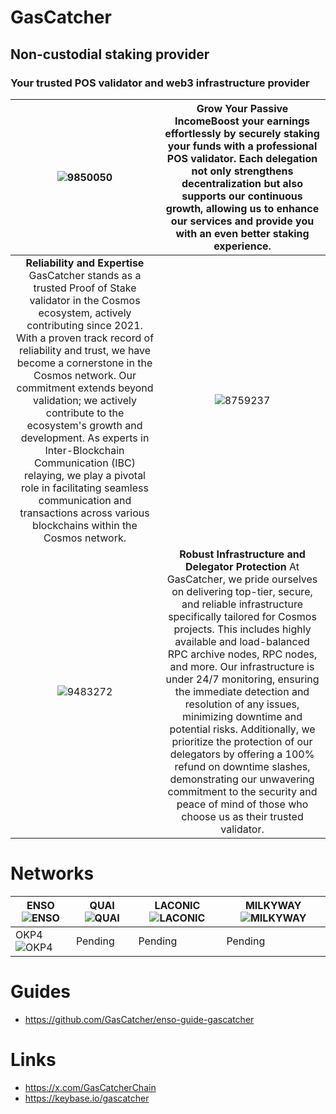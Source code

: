 # GasCatcher
## Non-custodial staking provider
### Your trusted POS validator and web3 infrastructure provider

| ![9850050](https://github.com/user-attachments/assets/2fed5185-078b-4d7b-af6c-9e4a9e89fde8) | Grow Your Passive IncomeBoost your earnings effortlessly by securely staking your funds with a professional POS validator. Each delegation not only strengthens decentralization but also supports our continuous growth, allowing us to enhance our services and provide you with an even better staking experience. |
| :---: | :---: |
| **Reliability and Expertise** GasCatcher stands as a trusted Proof of Stake validator in the Cosmos ecosystem, actively contributing since 2021. With a proven track record of reliability and trust, we have become a cornerstone in the Cosmos network. Our commitment extends beyond validation; we actively contribute to the ecosystem's growth and development. As experts in Inter-Blockchain Communication (IBC) relaying, we play a pivotal role in facilitating seamless communication and transactions across various blockchains within the Cosmos network. | ![8759237](https://github.com/user-attachments/assets/6c66ff94-86d9-4bca-9eff-e882813bb733) |
| ![9483272](https://github.com/user-attachments/assets/ab4fca04-cbe4-4f69-828a-f4ccdce83893) | **Robust Infrastructure and Delegator Protection** At GasCatcher, we pride ourselves on delivering top-tier, secure, and reliable infrastructure specifically tailored for Cosmos projects. This includes highly available and load-balanced RPC archive nodes, RPC nodes, and more. Our infrastructure is under 24/7 monitoring, ensuring the immediate detection and resolution of any issues, minimizing downtime and potential risks. Additionally, we prioritize the protection of our delegators by offering a 100% refund on downtime slashes, demonstrating our unwavering commitment to the security and peace of mind of those who choose us as their trusted validator. |

# Networks

| ENSO ![ENSO](https://assets.nodes.guru/0a945b94-263e-4d0d-9590-81a84b20f064.svg) | QUAI ![QUAI](https://assets.nodes.guru/5b6727cd-dddf-4c84-a189-a5a2fa1f5953.svg) | LACONIC ![LACONIC](https://assets.nodes.guru/61d382d1-dac8-4f49-959f-0124eef63971.svg) | MILKYWAY ![MILKYWAY](https://assets.nodes.guru/9fc3d08e-96d3-4c3d-a21c-77fa1682f263.svg) |
| -------------------------------------------- | -------------------------------------------- | ----------------------------------------------- | --------------------------------------------------- |
| OKP4 ![OKP4](https://assets.nodes.guru/7af00e2d-cade-4df1-a54c-8402f3c0a9d5.svg)  | Pending                                       | Pending                                        | Pending                                               |

# Guides

- https://github.com/GasCatcher/enso-guide-gascatcher

# Links

- https://x.com/GasCatcherChain
- https://keybase.io/gascatcher
